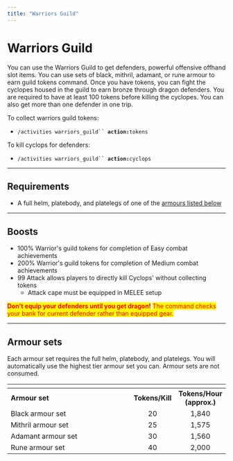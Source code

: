 ```yaml
---
title: "Warriors Guild"
---
```


# Warriors Guild

You can use the Warriors Guild to get defenders, powerful offensive offhand slot items. You can use sets of black, mithril, adamant, or rune armour to earn guild tokens command. Once you have tokens, you can fight the cyclopes housed in the guild to earn bronze through dragon defenders. You are required to have at least 100 tokens before killing the cyclopes. You can also get more than one defender in one trip.

To collect warriors guild tokens:

- `/activities warriors_guild`` `**`action:`**`tokens`

To kill cyclops for defenders:

- `/activities warriors_guild`` `**`action:`**`cyclops`

---

## Requirements

- A full helm, platebody, and platelegs of one of the [armours listed below](warriors-guild.md#armour-sets)

---

## Boosts

- 100% Warrior's guild tokens for completion of Easy combat achievements
- 200% Warrior's guild tokens for completion of Medium combat achievements
- 99 Attack allows players to directly kill Cyclops' without collecting tokens
  - Attack cape must be equipped in MELEE setup

<mark style="color:red;">**Don't equip your defenders until you get dragon!**</mark> <mark style="color:red;"></mark><mark style="color:red;">The command checks your bank for current defender rather than equipped gear.</mark>

---

## Armour sets

Each armour set requires the full helm, platebody, and platelegs. You will automatically use the highest tier armour set you can. Armour sets are not consumed.

<table><thead><tr><th width="330.3333333333333"></th><th align="center"></th><th align="center"></th></tr></thead><tbody><tr><td><strong>Armour set</strong></td><td align="center"><strong>Tokens/Kill</strong></td><td align="center"><strong>Tokens/Hour (approx.)</strong></td></tr><tr><td>Black armour set </td><td align="center">20</td><td align="center">1,840</td></tr><tr><td>Mithril armour set </td><td align="center">25</td><td align="center">1,575</td></tr><tr><td>Adamant armour set </td><td align="center">30</td><td align="center">1,560</td></tr><tr><td>Rune armour set </td><td align="center">40</td><td align="center">2,000</td></tr></tbody></table>
